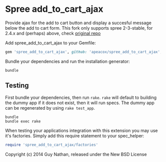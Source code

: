 Spree add_to_cart_ajax
==================

Provide ajax for the add to cart button and display a succesful message below the add to cart form.
This fork only supports spree 2-3-stable, for 2.4.x and (perhaps) above, check [original repo](https://github.com/nathandao/spree_add_to_cart_ajax)

Add spree_add_to_cart_ajax to your Gemfile:

```ruby
gem 'spree_add_to_cart_ajax', github: 'apeacox/spree_add_to_cart_ajax', branch: '2-4-stable'
```

Bundle your dependencies and run the installation generator:

```shell
bundle
```

Testing
-------

First bundle your dependencies, then run `rake`. `rake` will default to building the dummy app if it does not exist, then it will run specs. The dummy app can be regenerated by using `rake test_app`.

```shell
bundle
bundle exec rake
```

When testing your applications integration with this extension you may use it's factories.
Simply add this require statement to your spec_helper:

```ruby
require 'spree_add_to_cart_ajax/factories'
```

Copyright (c) 2014 Guy Nathan, released under the New BSD License
